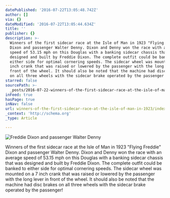 ```yaml
---
datePublished: '2016-07-22T13:05:48.742Z'
author: []
via: {}
dateModified: '2016-07-22T13:05:44.634Z'
title: ''
publisher: {}
description: >-
  Winners of the first sidecar race at the Isle of Man in 1923 "Flying Freddie"
  Dixon and passenger Walter Denny. Dixon and Denny won the race with an average
  speed of 53.15 mph on this Douglas with a banking sidecar chassis that was
  designed and built by Freddie Dixon. The complete outfit could be banked to
  either side for optimal cornering speeds. The sidecar wheel was mounted on a 7
  inch crank that was raised or lowered by the passenger with the long lever in
  front of the wheel. It should also be noted that the machine had disc brakes
  on all three wheels with the sidecar brake operated by the passenger!
starred: false
sourcePath: >-
  _posts/2016-07-22-winners-of-the-first-sidecar-race-at-the-isle-of-man-in-1923.md
inFeed: true
hasPage: true
inNav: false
url: winners-of-the-first-sidecar-race-at-the-isle-of-man-in-1923/index.html
_context: 'http://schema.org'
_type: Article

---
```

![Freddie Dixon and passenger Walter Denny](https://the-grid-user-content.s3-us-west-2.amazonaws.com/5502dd06-aca4-4c50-818e-ce6b713c8ad4.jpg)

Winners of the first sidecar race at the Isle of Man in 1923 "Flying Freddie" Dixon and passenger Walter Denny. Dixon and Denny won the race with an average speed of 53.15 mph on this Douglas with a banking sidecar chassis that was designed and built by Freddie Dixon. The complete outfit could be banked to either side for optimal cornering speeds. The sidecar wheel was mounted on a 7 inch crank that was raised or lowered by the passenger with the long lever in front of the wheel. It should also be noted that the machine had disc brakes on all three wheels with the sidecar brake operated by the passenger!